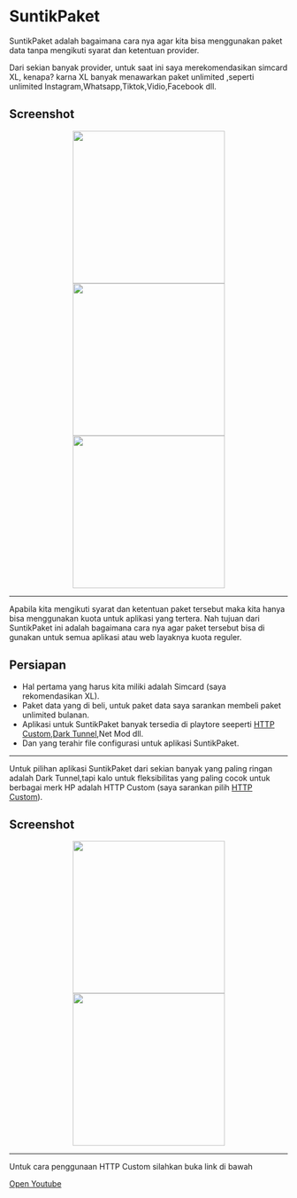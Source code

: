  # SuntikPaket
SuntikPaket adalah bagaimana cara nya agar kita bisa menggunakan paket data tanpa mengikuti syarat dan ketentuan provider.

Dari sekian banyak provider, untuk saat ini saya merekomendasikan simcard XL, kenapa? karna XL banyak menawarkan paket unlimited ,seperti unlimited Instagram,Whatsapp,Tiktok,Vidio,Facebook dll.
## Screenshot
<div align="center">
<img src="./ss/1.jpg" width="275px"><img src="./ss/2.jpg" width="275px"><img src="./ss/3.jpg" width="275px">
</div>

***
Apabila kita mengikuti syarat dan ketentuan paket tersebut maka kita hanya bisa menggunakan kuota untuk aplikasi yang tertera. Nah tujuan dari SuntikPaket ini adalah bagaimana cara nya agar paket tersebut bisa di gunakan untuk semua aplikasi atau web layaknya kuota reguler. 
## Persiapan
* Hal pertama yang harus kita miliki adalah Simcard (saya rekomendasikan XL).
* Paket data yang di beli, untuk paket data saya sarankan membeli paket unlimited bulanan.
* Aplikasi untuk SuntikPaket banyak tersedia di playtore seeperti [HTTP Custom](https://play.google.com/store/apps/details?id=xyz.easypro.httpcustom),[Dark Tunnel](https://play.google.com/store/apps/details?id=net.darktunnel.app),Net Mod dll.
* Dan yang terahir file configurasi untuk aplikasi SuntikPaket.
***
Untuk pilihan aplikasi SuntikPaket dari sekian banyak yang paling ringan adalah Dark Tunnel,tapi kalo untuk fleksibilitas yang paling cocok untuk berbagai merk HP adalah HTTP Custom (saya sarankan pilih [HTTP Custom](https://play.google.com/store/apps/details?id=xyz.easypro.httpcustom)).
## Screenshot
<div align="center">
<img src="./ss/5.jpg" width="275px"><img src="./ss/6.jpg" width="275px">
</div>

***
Untuk cara penggunaan HTTP Custom silahkan buka link di bawah

[Open Youtube](https://youtube.com/shorts/i4cH9ZSFHBA?si=1yWoyn1rl-2Zts7f)









